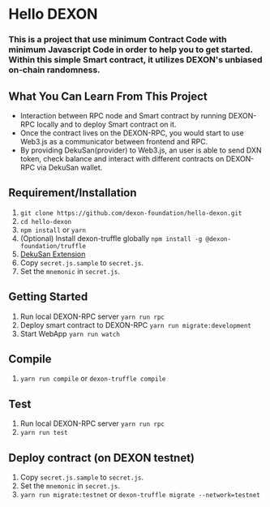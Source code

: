 # Hello DEXON

### This is a project that use minimum Contract Code with minimum Javascript Code in order to help you to get started. Within this simple Smart contract, it utilizes DEXON's unbiased on-chain randomness.

## What You Can Learn From This Project

- Interaction between RPC node and Smart contract by running DEXON-RPC locally and to deploy Smart contract on it.
- Once the contract lives on the DEXON-RPC, you would start to use Web3.js as a communicator between frontend and RPC.
- By providing DekuSan(provider) to Web3.js, an user is able to send DXN token, check balance and interact with different contracts on DEXON-RPC via DekuSan wallet.


## Requirement/Installation
1. `git clone https://github.com/dexon-foundation/hello-dexon.git`
2. `cd hello-dexon`
3. `npm install` or `yarn`
4. (Optional) Install dexon-truffle globally `npm install -g @dexon-foundation/truffle`
5. [DekuSan Extension](https://dexon.org/faucet)
6. Copy `secret.js.sample` to `secret.js`.
7. Set the `mnemonic` in `secret.js`.

## Getting Started
1. Run local DEXON-RPC server `yarn run rpc`
2. Deploy smart contract to DEXON-RPC `yarn run migrate:development`
3. Start WebApp `yarn run watch`

## Compile
1. `yarn run compile` or `dexon-truffle compile`

## Test
1. Run local DEXON-RPC server `yarn run rpc`
2. `yarn run test`

## Deploy contract (on DEXON testnet)
1. Copy `secret.js.sample` to `secret.js`.
2. Set the `mnemonic` in `secret.js`.
3. `yarn run migrate:testnet` or `dexon-truffle migrate --network=testnet`
